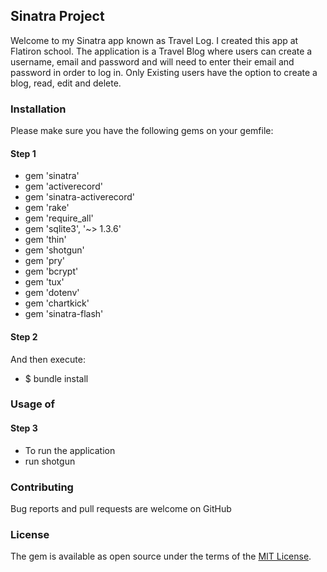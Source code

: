 ## Sinatra Project
Welcome to my Sinatra app known as Travel Log. I created this app at Flatiron school. The application is a Travel Blog where users can create a username, email and password and will need to enter their email and password in order to log in. Only Existing users have the option to create a blog, read, edit and delete. 

### Installation

Please make sure you have the following gems on your gemfile:

#### Step 1
* gem 'sinatra'
* gem 'activerecord'
* gem 'sinatra-activerecord'
* gem 'rake'
* gem 'require_all'
* gem 'sqlite3', '~> 1.3.6'
* gem 'thin'
* gem 'shotgun'
* gem 'pry'
* gem 'bcrypt'
* gem 'tux'
* gem 'dotenv'
* gem 'chartkick'
* gem 'sinatra-flash'

#### Step 2
And then execute:

* $ bundle install 

### Usage of 

#### Step 3
* To run the application
* run shotgun 


### Contributing

Bug reports and pull requests are welcome on GitHub 

### License

The gem is available as open source under the terms of the [MIT License](https://opensource.org/licenses/MIT).


